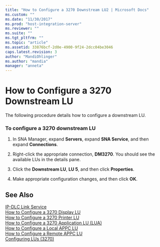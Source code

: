 ```yaml
---
title: "How to Configure a 3270 Downstream LU2 | Microsoft Docs"
ms.custom: ""
ms.date: "11/30/2017"
ms.prod: "host-integration-server"
ms.reviewer: ""
ms.suite: ""
ms.tgt_pltfrm: ""
ms.topic: "article"
ms.assetid: 33876bcf-2d0e-4900-9f24-2dcc04be3046
caps.latest.revision: 3
author: "MandiOhlinger"
ms.author: "mandia"
manager: "anneta"
---
```

# How to Configure a 3270 Downstream LU
The following procedure details how to configure a downstream LU.  
  
### To configure a 3270 downstream LU  
  
1.  In SNA Manager, expand **Servers**, expand **SNA Service**, and then expand **Connections**.  
  
2.  Right-click the appropriate connection, **DM3270**. You should see the available LUs in the details pane.  
  
3.  Click the **Downstream LU**, **LU 5**, and then click **Properties**.  
  
4.  Make appropriate configuration changes, and then click **OK**.  
  
## See Also  
 [IP-DLC Link Service](./ip-dlc-link-service2.md)   
 [How to Configure a 3270 Display LU](../core/how-to-configure-a-3270-display-lu2.md)   
 [How to Configure a 3270 Printer LU](../core/how-to-configure-a-3270-printer-lu2.md)   
 [How to Configure a 3270 Application LU (LUA)](../core/how-to-configure-a-3270-application-lu-lua-1.md)   
 [How to Configure a Local APPC LU](../core/how-to-configure-a-local-appc-lu1.md)   
 [How to Configure a Remote APPC LU](../core/how-to-configure-a-remote-appc-lu2.md)   
 [Configuring LUs (3270)](../core/configuring-lus-3270-2.md)